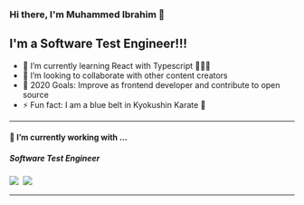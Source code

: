 ### Hi there, I'm Muhammed Ibrahim 👋

## I'm a Software Test Engineer!!!

- 🌱 I’m currently learning React with Typescript 🚀🚀🚀
- 👯 I’m looking to collaborate with other content creators
- 🥅 2020 Goals: Improve as frontend developer and contribute to open source
- ⚡ Fun fact: I am a blue belt in Kyokushin Karate 🥋

<hr>

<h4>🔭  I’m currently working with ...</h4>

<h5>Software Test Engineer</h5>
<p >
  <img src="https://img.shields.io/badge/html5%20-%23e34f26.svg?&style=for-the-badge&logo=html5&logoColor=white" />&nbsp;&nbsp;<img src="https://img.shields.io/badge/CSS3-1572B6?&style=for-the-badge&logo=css3&logoColor=white" />&nbsp;&nbsp;
</p>

<hr>

